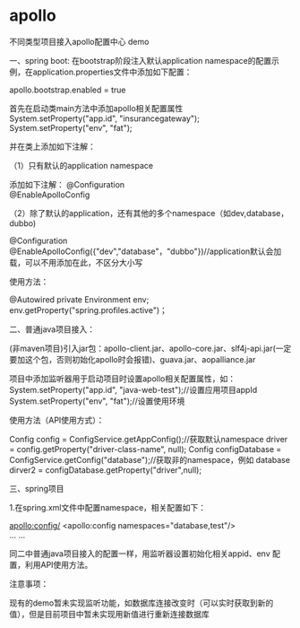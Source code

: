 # apollo
不同类型项目接入apollo配置中心 demo

一、spring boot:
在bootstrap阶段注入默认application namespace的配置示例，在application.properties文件中添加如下配置：

apollo.bootstrap.enabled = true

首先在启动类main方法中添加apollo相关配置属性
System.setProperty("app.id", "insurancegateway");
System.setProperty("env", "fat");

并在类上添加如下注解：

（1）只有默认的application namespace

添加如下注解：
@Configuration  
@EnableApolloConfig

（2）除了默认的application，还有其他的多个namespace（如dev,database，dubbo)

@Configuration  
@EnableApolloConfig({"dev","database"，"dubbo"})//application默认会加载，可以不用添加在此，不区分大小写

使用方法：

@Autowired
private Environment env;
env.getProperty("spring.profiles.active")；

二、普通java项目接入：

(非maven项目)引入jar包：apollo-client.jar、apollo-core.jar、slf4j-api.jar(一定要加这个包，否则初始化apollo时会报错)、guava.jar、aopalliance.jar

项目中添加监听器用于启动项目时设置apollo相关配置属性，如：
System.setProperty("app.id", "java-web-test");//设置应用项目appId
System.setProperty("env", "fat");//设置使用环境

使用方法（API使用方式）：

Config config = ConfigService.getAppConfig();//获取默认namespace
driver = config.getProperty("driver-class-name", null);
Config configDatabase = ConfigService.getConfig("database");//获取非的namespace，例如 database
dirver2 = configDatabase.getProperty("driver",null);

三、spring项目

1.在spring.xml文件中配置namespace，相关配置如下：
<?xml version="1.0" encoding="UTF-8"?>
<beans xmlns="http://www.springframework.org/schema/beans"  
    xmlns:xsi="http://www.w3.org/2001/XMLSchema-instance"
    xmlns:apollo="http://www.ctrip.com/schema/apollo"
    xmlns:p="http://www.springframework.org/schema/p"  
    xmlns:context="http://www.springframework.org/schema/context"  
    xmlns:mvc="http://www.springframework.org/schema/mvc"  
    xsi:schemaLocation="http://www.springframework.org/schema/beans
                        http://www.springframework.org/schema/beans/spring-beans.xsd    
                        http://www.springframework.org/schema/context    
                        http://www.springframework.org/schema/context/spring-context.xsd    
                        http://www.springframework.org/schema/mvc    
                        http://www.springframework.org/schema/mvc/spring-mvc.xsd
                        http://www.ctrip.com/schema/apollo
                        http://www.ctrip.com/schema/apollo.xsd">
    <apollo:config/>
    <apollo:config namespaces="database,test"/>   
    ...
    ...
</beans>

同二中普通java项目接入的配置一样，用监听器设置初始化相关appid、env 配置，利用API使用方法。

注意事项：

现有的demo暂未实现监听功能，如数据库连接改变时（可以实时获取到新的值），但是目前项目中暂未实现用新值进行重新连接数据库
